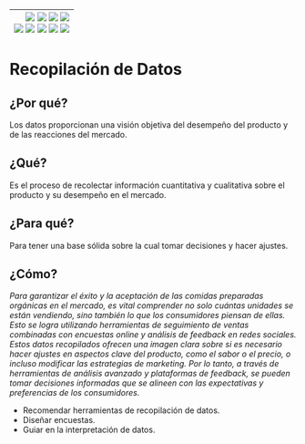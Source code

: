 <div align=right>

|[![](https://img.shields.io/badge/-Inicio-FFF?style=flat&logo=Emlakjet&logoColor=black)](/README.md) [![](https://img.shields.io/badge/-Introducción-FFF?style=flat&logo=abbrobotstudio&logoColor=black)](/documentos/intro.md) [![](https://img.shields.io/badge/-Modelos_de_lenguaje-FFF?style=flat&logo=LiveChat&logoColor=black)](/documentos/LLMs.md) [![](https://img.shields.io/badge/-Panorámica-FFF?style=flat&logo=openstreetmap&logoColor=black)](/documentos/panoramica.md)<br>  [![](https://img.shields.io/badge/-Prompts-FFF?style=flat&logo=Proton&logoColor=black)](/documentos/prompts/README.md) [![](https://img.shields.io/badge/-Ing,_de_prompts-FFF?style=flat&logo=googleearthengine&logoColor=black)](/documentos/ingenieriaDePrompts/README.md) [![](https://img.shields.io/badge/-Patrones-FFF?style=flat&logo=textpattern&logoColor=black)](/documentos/ingenieriaDePrompts/patrones/README.md) [![](https://img.shields.io/badge/8vP-FFF?style=flat&logo=v8&logoColor=black)](/documentos/prompts/mejoresPracticas/8virtudesDelPrompting.md) [![](https://img.shields.io/badge/-Casos_de_uso-FFF?style=flat&logo=gitbook&logoColor=black)](/documentos/casosDeUso/README.md)|
|-:|

</div>

# Recopilación de Datos

## ¿Por qué?

Los datos proporcionan una visión objetiva del desempeño del producto y de las reacciones del mercado.

## ¿Qué?

Es el proceso de recolectar información cuantitativa y cualitativa sobre el producto y su desempeño en el mercado.

## ¿Para qué?

Para tener una base sólida sobre la cual tomar decisiones y hacer ajustes.

## ¿Cómo?

*Para garantizar el éxito y la aceptación de las comidas preparadas orgánicas en el mercado, es vital comprender no solo cuántas unidades se están vendiendo, sino también lo que los consumidores piensan de ellas. Esto se logra utilizando herramientas de seguimiento de ventas combinadas con encuestas online y análisis de feedback en redes sociales. Estos datos recopilados ofrecen una imagen clara sobre si es necesario hacer ajustes en aspectos clave del producto, como el sabor o el precio, o incluso modificar las estrategias de marketing. Por lo tanto, a través de herramientas de análisis avanzado y plataformas de feedback, se pueden tomar decisiones informadas que se alineen con las expectativas y preferencias de los consumidores.*

- Recomendar herramientas de recopilación de datos.
- Diseñar encuestas.
- Guiar en la interpretación de datos.
